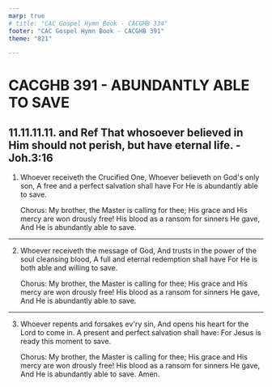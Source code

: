 ```yaml
---
marp: true
# title: "CAC Gospel Hymn Book - CACGHB 334"
footer: "CAC Gospel Hymn Book - CACGHB 391"
theme: "821"

---
```


<style>
    :root {
        font-size: 1.9em;
    }

    section {
        display: flex;
        flex-direction: column;
        justify-content: space-evenly;
    }
</style>

# CACGHB 391 - ABUNDANTLY ABLE TO SAVE 

## 11.11.11.11. and Ref That whosoever believed in Him should not perish, but have eternal life. - Joh.3:16

1. Whoever receiveth the Crucified One,
	Whoever believeth on God's only son,
	A free and a perfect salvation shall have
	For He is abundantly able to save.

	Chorus:
	My brother, the Master is calling for thee;
	His grace and His mercy are won drously free!
	His blood as a ransom for sinners He gave,
	And He is abundantly able to save.
	
---

2. Whoever receiveth the message of God,
	And trusts in the power of the soul cleansing blood,
	A full and eternal redemption shall have
	For He is both able and willing to save.

	Chorus:
	My brother, the Master is calling for thee;
	His grace and His mercy are won drously free!
	His blood as a ransom for sinners He gave,
	And He is abundantly able to save.
	
---

3. Whoever repents and forsakes ev'ry sin,
	And opens his heart for the Lord to come in.
	A present and perfect salvation shall have:
	For Jesus is ready this moment to save.

	Chorus:
	My brother, the Master is calling for thee;
	His grace and His mercy are won drously free!
	His blood as a ransom for sinners He gave,
	And He is abundantly able to save.
Amen.